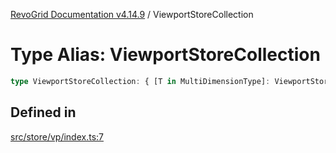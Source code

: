 [RevoGrid Documentation v4.14.9](README.md) / ViewportStoreCollection

# Type Alias: ViewportStoreCollection

```ts
type ViewportStoreCollection: { [T in MultiDimensionType]: ViewportStore };
```

## Defined in

[src/store/vp/index.ts:7](https://github.com/revolist/revogrid/blob/6c3c52a081bcade371a3f5576e4e5805c6bbce5c/src/store/vp/index.ts#L7)
